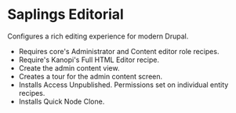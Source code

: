 # Saplings Editorial

Configures a rich editing experience for modern Drupal.

* Requires core's Administrator and Content editor role recipes.
* Require's Kanopi's Full HTML Editor recipe.
* Create the admin content view.
* Creates a tour for the admin content screen.
* Installs Access Unpublished. Permissions set on individual entity recipes.
* Installs Quick Node Clone.
